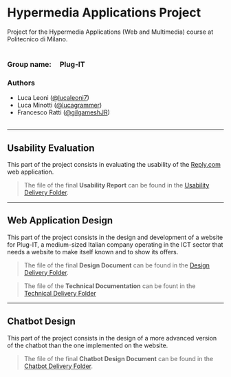 # Hypermedia Applications Project

Project for the Hypermedia Applications (Web and Multimedia) course at Politecnico di Milano.  
<br>

### **Group name:** &nbsp;&nbsp;&nbsp; Plug-IT

### **Authors**

- Luca Leoni ([@lucaleoni7](https://github.com/lucaleoni7))
- Luca Minotti ([@lucagrammer](https://github.com/lucagrammer))
- Francesco Ratti ([@gilgameshJR](https://github.com/GilgameshJR))  
  <br>

---

## **Usability Evaluation**

This part of the project consists in evaluating the usability of the [Reply.com](https://www.reply.com/en/) web application.

> The file of the final **Usability Report** can be found in the [Usability Delivery Folder](https://github.com/lucagrammer/Plug-IT/tree/master/Usability%20Report/Deliverable).

---

## **Web Application Design**

This part of the project consists in the design and development of a website for Plug-IT, a medium-sized Italian company operating in the ICT sector that needs a website to make itself known and to show its offers.

> The file of the final **Design Document** can be found in the [Design Delivery Folder](https://github.com/lucagrammer/Plug-IT/tree/master/Design%20Document/Deliverable).

> The file of the **Technical Documentation** can be fount in the [Technical Delivery Folder](https://github.com/lucagrammer/Plug-IT/tree/master/Technical%20Documentation/README.md)

---

## **Chatbot Design**

This part of the project consists in the design of a more advanced version of the chatbot than the one implemented on the website.

> The file of the final **Chatbot Design Document** can be found in the [Chatbot Delivery Folder](https://github.com/lucagrammer/Plug-IT/tree/master/Chatbot%20Design%20Document/Deliverable).
